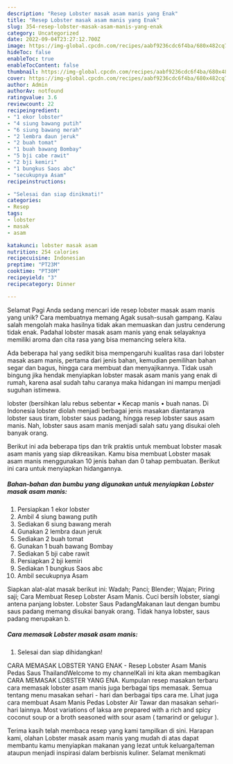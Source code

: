 ```yaml
---
description: "Resep Lobster masak asam manis yang Enak"
title: "Resep Lobster masak asam manis yang Enak"
slug: 354-resep-lobster-masak-asam-manis-yang-enak
category: Uncategorized
date: 2022-09-04T23:27:12.700Z
image: https://img-global.cpcdn.com/recipes/aabf9236cdc6f4ba/680x482cq70/lobster-masak-asam-manis-foto-resep-utama.jpg
hideToc: false
enableToc: true
enableTocContent: false
thumbnail: https://img-global.cpcdn.com/recipes/aabf9236cdc6f4ba/680x482cq70/lobster-masak-asam-manis-foto-resep-utama.jpg
cover: https://img-global.cpcdn.com/recipes/aabf9236cdc6f4ba/680x482cq70/lobster-masak-asam-manis-foto-resep-utama.jpg
author: Admin
authorAv: notfound
ratingvalue: 3.6
reviewcount: 22
recipeingredient:
- "1 ekor lobster"
- "4 siung bawang putih"
- "6 siung bawang merah"
- "2 lembra daun jeruk"
- "2 buah tomat"
- "1 buah bawang Bombay"
- "5 bji cabe rawit"
- "2 bji kemiri"
- "1 bungkus Saos abc"
- "secukupnya Asam"
recipeinstructions:

- "Selesai dan siap dinikmati!"
categories:
- Resep
tags:
- lobster
- masak
- asam

katakunci: lobster masak asam 
nutrition: 254 calories
recipecuisine: Indonesian
preptime: "PT23M"
cooktime: "PT30M"
recipeyield: "3"
recipecategory: Dinner

---
```



Selamat Pagi Anda sedang mencari ide resep lobster masak asam manis yang unik? Cara membuatnya memang Agak susah-susah gampang. Kalau salah mengolah maka hasilnya tidak akan memuaskan dan justru cenderung tidak enak. Padahal lobster masak asam manis yang enak selayaknya memiliki aroma dan cita rasa yang bisa memancing selera kita.


Ada beberapa hal yang sedikit bisa mempengaruhi kualitas rasa dari lobster masak asam manis, pertama dari jenis bahan, kemudian pemilihan bahan segar dan bagus, hingga cara membuat dan menyajikannya. Tidak usah bingung jika hendak menyiapkan lobster masak asam manis yang enak di rumah, karena asal sudah tahu caranya maka hidangan ini mampu menjadi suguhan istimewa.

lobster (bersihkan lalu rebus sebentar • Kecap manis • buah nanas. Di Indonesia lobster diolah menjadi berbagai jenis masakan diantaranya lobster saus tiram, lobster saus padang, hingga resep lobster saus asam manis. Nah, lobster saus asam manis menjadi salah satu yang disukai oleh banyak orang.


Berikut ini ada beberapa tips dan trik praktis untuk membuat lobster masak asam manis yang siap dikreasikan. Kamu bisa membuat Lobster masak asam manis menggunakan 10 jenis bahan dan 0 tahap pembuatan. Berikut ini cara untuk menyiapkan hidangannya.

<!--inarticleads1-->

##### Bahan-bahan dan bumbu yang digunakan untuk menyiapkan Lobster masak asam manis:

1. Persiapkan 1 ekor lobster
1. Ambil 4 siung bawang putih
1. Sediakan 6 siung bawang merah
1. Gunakan 2 lembra daun jeruk
1. Sediakan 2 buah tomat
1. Gunakan 1 buah bawang Bombay
1. Sediakan 5 bji cabe rawit
1. Persiapkan 2 bji kemiri
1. Sediakan 1 bungkus Saos abc
1. Ambil secukupnya Asam


Siapkan alat-alat masak berikut ini: Wadah; Panci; Blender; Wajan; Piring saji; Cara Membuat Resep Lobster Asam Manis. Cuci bersih lobster, siangi antena panjang lobster. Lobster Saus PadangMakanan laut dengan bumbu saus padang memang disukai banyak orang. Tidak hanya lobster, saus padang merupakan b. 

<!--inarticleads2-->

##### Cara memasak Lobster masak asam manis:


1. Selesai dan siap dihidangkan!

CARA MEMASAK LOBSTER YANG ENAK - Resep Lobster Asam Manis Pedas Saus ThailandWelcome to my channelKali ini kita akan membagikan CARA MEMASAK LOBSTER YANG ENA. Kumpulan resep masakan terbaru cara memasak lobster asam manis juga berbagai tips memasak. Semua tentang menu masakan sehari - hari dan berbagai tips cara me. Lihat juga cara membuat Asam Manis Pedas Lobster Air Tawar dan masakan sehari-hari lainnya. Most variations of laksa are prepared with a rich and spicy coconut soup or a broth seasoned with sour asam ( tamarind or gelugur ). 

Terima kasih telah membaca resep yang kami tampilkan di sini. Harapan kami, olahan Lobster masak asam manis yang mudah di atas dapat membantu kamu menyiapkan makanan yang lezat untuk keluarga/teman ataupun menjadi inspirasi dalam berbisnis kuliner. Selamat menikmati
